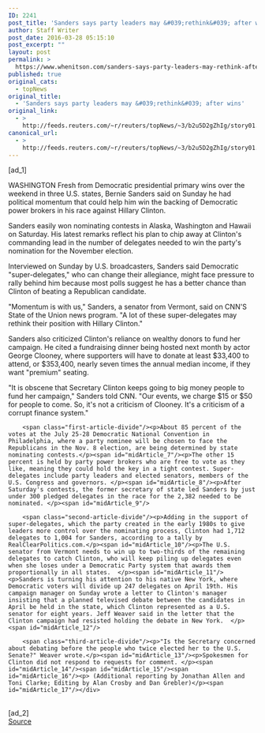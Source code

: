 ```yaml
---
ID: 2241
post_title: 'Sanders says party leaders may &#039;rethink&#039; after wins'
author: Staff Writer
post_date: 2016-03-28 05:15:10
post_excerpt: ""
layout: post
permalink: >
  https://www.whenitson.com/sanders-says-party-leaders-may-rethink-after-wins/
published: true
original_cats:
  - topNews
original_title:
  - 'Sanders says party leaders may &#039;rethink&#039; after wins'
original_link:
  - >
    http://feeds.reuters.com/~r/reuters/topNews/~3/b2u5D2gZhIg/story01.htm
canonical_url:
  - >
    http://feeds.reuters.com/~r/reuters/topNews/~3/b2u5D2gZhIg/story01.htm
---
```

 [ad_1]
<br><div id="articleText">
<span id="midArticle_start"/>

<span id="midArticle_0"/><span class="focusParagraph" readability="5"><p><span class="articleLocation">WASHINGTON</span> Fresh from Democratic presidential primary wins over the weekend in three U.S. states, Bernie Sanders said on Sunday he had  political momentum that could help him win the backing of Democratic power brokers in his race against Hillary Clinton.</p></span><span id="midArticle_1"/><p>Sanders easily won nominating contests in Alaska, Washington and Hawaii on Saturday. His latest remarks reflect his plan to chip away at Clinton's commanding lead in the number of delegates needed to win the party's nomination for the November election.</p><span id="midArticle_2"/><p>Interviewed on Sunday by U.S. broadcasters, Sanders said Democratic "super-delegates," who can change their allegiance, might face pressure to rally behind him because most polls suggest he has a better chance than Clinton of beating a Republican candidate.</p><span id="midArticle_3"/><p>"Momentum is with us," Sanders, a senator from Vermont, said on CNN'S State of the Union news program. "A lot of these super-delegates may rethink their position with Hillary Clinton."</p><span id="midArticle_4"/><p>Sanders also criticized Clinton's reliance on wealthy donors to fund her campaign. He cited a fundraising dinner being hosted next month by actor George Clooney, where supporters will have to donate at least $33,400 to attend, or $353,400, nearly seven times the annual median income, if they want "premium" seating.</p><span id="midArticle_5"/><p>"It is obscene that Secretary Clinton keeps going to big money people to fund her campaign," Sanders told CNN. "Our events, we charge $15 or $50 for people to come.  So, it's not a criticism of Clooney. It's a criticism of a corrupt finance system."</p><span id="midArticle_6"/>
        
        <span class="first-article-divide"/><p>About 85 percent of the votes at the July 25-28 Democratic National Convention in Philadelphia, where a party nominee will be chosen to face the Republicans in the Nov. 8 election, are being determined by state nominating contests.</p><span id="midArticle_7"/><p>The other 15 percent is held by party power brokers who are free to vote as they like, meaning they could hold the key in a tight contest. Super-delegates include party leaders and elected senators, members of the U.S. Congress and governors. </p><span id="midArticle_8"/><p>After Saturday's contests, the former secretary of state led Sanders by just under 300 pledged delegates in the race for the 2,382 needed to be nominated. </p><span id="midArticle_9"/>
        
        <span class="second-article-divide"/><p>Adding in the support of super-delegates, which the party created in the early 1980s to give leaders more control over the nominating process, Clinton had 1,712 delegates to 1,004 for Sanders, according to a tally by RealClearPolitics.com.</p><span id="midArticle_10"/><p>The U.S. senator from Vermont needs to win up to two-thirds of the remaining delegates to catch Clinton, who will keep piling up delegates even when she loses under a Democratic Party system that awards them proportionally in all states.  </p><span id="midArticle_11"/><p>Sanders is turning his attention to his native New York, where Democratic voters will divide up 247 delegates on April 19th. His campaign manager on Sunday wrote a letter to Clinton's manager insisting that a planned televised debate between the candidates in April be held in the state, which Clinton represented as a U.S. senator for eight years. Jeff Weaver said in the letter that the Clinton campaign had resisted holding the debate in New York.  </p><span id="midArticle_12"/>
        
        <span class="third-article-divide"/><p>"Is the Secretary concerned about debating before the people who twice elected her to the U.S. Senate?" Weaver wrote.</p><span id="midArticle_13"/><p>Spokesmen for Clinton did not respond to requests for comment. </p><span id="midArticle_14"/><span id="midArticle_15"/><span id="midArticle_16"/><p> (Additional reporting by Jonathan Allen and Toni Clarke; Editing by Alan Crosby and Dan Grebler)</p><span id="midArticle_17"/></div>
<br>[ad_2]
<br><a href="http://feeds.reuters.com/~r/reuters/topNews/~3/b2u5D2gZhIg/story01.htm">Source </a>
